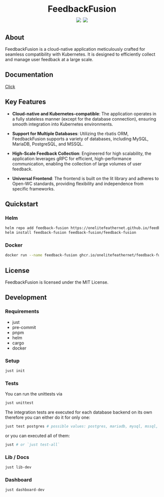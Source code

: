 <h1 align="center">
    FeedbackFusion <br />

  <img src="https://img.shields.io/badge/built_with-Rust-dca282" />
  <img src="https://img.shields.io/badge/License-MIT-blue" />
</h1>

## About

FeedbackFusion is a cloud-native application meticulously crafted for seamless compatibility with Kubernetes. It is designed to efficiently collect and manage user feedback at a large scale.

## Documentation

[Click](https://onelitefeathernet.github.io/feedback-fusion/nightly/docs)

## Key Features

- **Cloud-native and Kubernetes-compatible**: The application operates in a fully stateless manner (except for the database connection), ensuring smooth integration into Kubernetes environments.

- **Support for Multiple Databases**: Utilizing the rbatis ORM, FeedbackFusion supports a variety of databases, including MySQL, MariaDB, PostgreSQL, and MSSQL.

- **High-Scale Feedback Collection**: Engineered for high scalability, the application leverages gRPC for efficient, high-performance communication, enabling the collection of large volumes of user feedback.

- **Universal Frontend**: The frontend is built on the lit library and adheres to Open-WC standards, providing flexibility and independence from specific frameworks.

## Quickstart

### Helm

```sh
helm repo add feedback-fusion https://onelitefeathernet.github.io/feedback-fusion 
helm install feedback-fusion feedback-fusion/feedback-fusion
```

### Docker

```sh 
docker run --name feedback-fusion ghcr.io/onelitefeathernet/feedback-fusion
```

## License

FeedbackFusion is licensed under the MIT License.

## Development

### Requirements

- just
- pre-commit
- pnpm
- helm
- cargo
- docker

### Setup

```sh
just init
```

### Tests

You can run the unittests via 

```sh
just unittest
```

The integration tests are executed for each database backend on its own therefore you can either do it for only one:

```sh
just test postgres # possible values: postgres, mariadb, mysql, mssql, skytable (this uses postgres and skytable caching)
```

or you can executed all of them:

```sh
just # or `just test-all`
```

### Lib / Docs

```sh
just lib-dev
```

### Dashboard

```sh
just dashboard-dev
```
